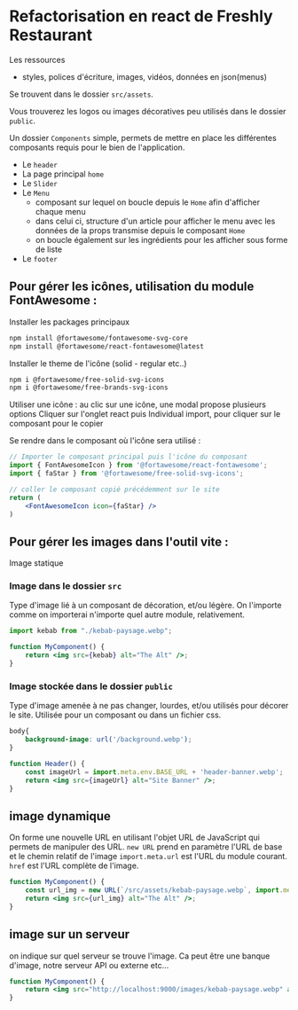 # Refactorisation en react de Freshly Restaurant

Les ressources
- styles, polices d'écriture, images, vidéos, données en json(menus)

Se trouvent dans le dossier `src/assets`.

Vous trouverez les logos ou images décoratives peu utilisés dans le dossier `public`.

Un dossier `Components` simple, permets de mettre en place les différentes composants requis pour le bien de l'application.

- Le `header`
- La page principal `home`
- Le `Slider`
- Le `Menu`
  - composant sur lequel on boucle depuis le `Home` afin d'afficher chaque menu
  - dans celui ci, structure d'un article pour afficher le menu avec les données de la props transmise depuis le composant `Home`
  - on boucle également sur les ingrédients pour les afficher sous forme de liste
- Le `footer`

## Pour gérer les icônes, utilisation du module FontAwesome :
Installer les packages principaux
```bash
npm install @fortawesome/fontawesome-svg-core
npm install @fortawesome/react-fontawesome@latest
```

Installer le theme de l'icône (solid - regular etc..)

```bash
npm i @fortawesome/free-solid-svg-icons
npm i @fortawesome/free-brands-svg-icons
```

Utiliser une icône :
au clic sur une icône, une modal propose plusieurs options
Cliquer sur l'onglet react puis Individual import, pour cliquer sur le composant pour le copier

Se rendre dans le composant où l'icône sera utilisé :

```jsx
// Importer le composant principal puis l'icône du composant
import { FontAwesomeIcon } from '@fortawesome/react-fontawesome';
import { faStar } from '@fortawesome/free-solid-svg-icons';

// coller le composant copié précédemment sur le site 
return (
    <FontAwesomeIcon icon={faStar} />
)
```

## Pour gérer les images dans l'outil vite :

Image statique

### Image dans le dossier `src`
Type d'image lié à un composant de décoration, et/ou légère.
On l'importe comme on importerai n'importe quel autre module, relativement.

```jsx
import kebab from "./kebab-paysage.webp";

function MyComponent() {
    return <img src={kebab} alt="The Alt" />;
}
```

### Image stockée dans le dossier `public`
Type d'image amenée à ne pas changer, lourdes, et/ou utilisés pour décorer le site.
Utilisée pour un composant ou dans un fichier css.

```css
body{
    background-image: url('/background.webp');
}
```

```jsx
function Header() {
    const imageUrl = import.meta.env.BASE_URL + 'header-banner.webp';
    return <img src={imageUrl} alt="Site Banner" />;
}
```

## image dynamique
On forme une nouvelle URL en utilisant l'objet URL de JavaScript qui permets de manipuler des URL.
`new URL` prend en paramètre l'URL de base et le chemin relatif de l'image
`import.meta.url` est l'URL du module courant.
`href` est l'URL complète de l'image.

```jsx
function MyComponent() {
    const url_img = new URL(`/src/assets/kebab-paysage.webp`, import.meta.url).
    return <img src={url_img} alt="The Alt" />;
}
```

## image sur un serveur

on indique sur quel serveur se trouve l'image.
Ca peut être une banque d'image, notre serveur API ou externe etc...

```jsx
function MyComponent() {
    return <img src="http://localhost:9000/images/kebab-paysage.webp" alt="The Alt" />;
}
```
